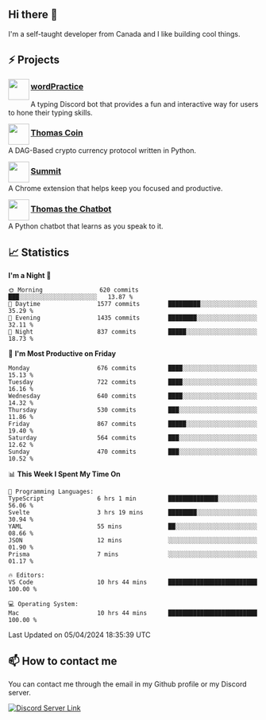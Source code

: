 <h2>Hi there 👋</h2>

<p>I'm a self-taught developer from Canada and I like building cool things.</p>

<h2>⚡ Projects</h2>

<img align="left" src="https://i.imgur.com/BIzs17V.png" width="42" height="42" />
<h3><a target="_blank" href="https://wordpractice.principle.sh/">wordPractice</a></h3>
<p>A typing Discord bot that provides a fun and interactive way for users to hone their typing skills.</p>

<img align="left" src="https://i.imgur.com/4FdQpgN.png" width="42" height="42" />
<h3><a href="https://github.com/principle105/thomas-coin">Thomas Coin</a></h3>
<p>A DAG-Based crypto currency protocol written in Python.</p>

<img align="left" src="https://i.imgur.com/Ly8Atho.png" width="42" height="42" />
<h3><a href="https://summit.sh/">Summit</a></h3>
<p>A Chrome extension that helps keep you focused and productive.</p>

<img align="left" src="https://i.imgur.com/hA9YF2s.png" width="42" height="42" />
<h3><a href="https://github.com/principle105/thomasthechatbot">Thomas the Chatbot</a></h3>
<p>A Python chatbot that learns as you speak to it.</p>

<h2>📈 Statistics</h2>

<!--START_SECTION:waka-->
**I'm a Night 🦉** 

```text
🌞 Morning                620 commits         ███░░░░░░░░░░░░░░░░░░░░░░   13.87 % 
🌆 Daytime                1577 commits        █████████░░░░░░░░░░░░░░░░   35.29 % 
🌃 Evening                1435 commits        ████████░░░░░░░░░░░░░░░░░   32.11 % 
🌙 Night                  837 commits         █████░░░░░░░░░░░░░░░░░░░░   18.73 % 
```
📅 **I'm Most Productive on Friday** 

```text
Monday                   676 commits         ████░░░░░░░░░░░░░░░░░░░░░   15.13 % 
Tuesday                  722 commits         ████░░░░░░░░░░░░░░░░░░░░░   16.16 % 
Wednesday                640 commits         ████░░░░░░░░░░░░░░░░░░░░░   14.32 % 
Thursday                 530 commits         ███░░░░░░░░░░░░░░░░░░░░░░   11.86 % 
Friday                   867 commits         █████░░░░░░░░░░░░░░░░░░░░   19.40 % 
Saturday                 564 commits         ███░░░░░░░░░░░░░░░░░░░░░░   12.62 % 
Sunday                   470 commits         ███░░░░░░░░░░░░░░░░░░░░░░   10.52 % 
```


📊 **This Week I Spent My Time On** 

```text
💬 Programming Languages: 
TypeScript               6 hrs 1 min         ██████████████░░░░░░░░░░░   56.06 % 
Svelte                   3 hrs 19 mins       ████████░░░░░░░░░░░░░░░░░   30.94 % 
YAML                     55 mins             ██░░░░░░░░░░░░░░░░░░░░░░░   08.66 % 
JSON                     12 mins             ░░░░░░░░░░░░░░░░░░░░░░░░░   01.90 % 
Prisma                   7 mins              ░░░░░░░░░░░░░░░░░░░░░░░░░   01.17 % 

🔥 Editors: 
VS Code                  10 hrs 44 mins      █████████████████████████   100.00 % 

💻 Operating System: 
Mac                      10 hrs 44 mins      █████████████████████████   100.00 % 
```


 Last Updated on 05/04/2024 18:35:39 UTC
<!--END_SECTION:waka-->

<h2>📫 How to contact me</h2>

You can contact me through the email in my Github profile or my Discord server.

[![Discord Server Link](https://dcbadge.vercel.app/api/server/DHnk46C)](https://discord.gg/DHnk46C)

